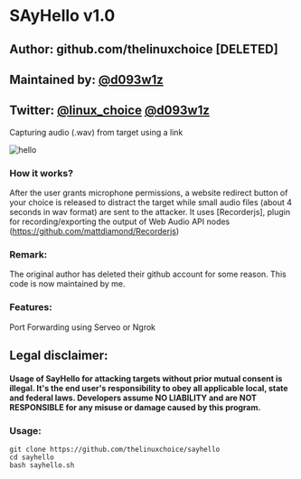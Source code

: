 # SAyHello v1.0
## Author: github.com/thelinuxchoice [DELETED]
## Maintained by: [@d093w1z](https://github.com/d093w1z)
## Twitter: [@linux_choice](https://twitter.com/linux_choice "linux_choice twitter account") [@d093w1z](https://twitter.com/d093w1z "d093w1z twitter account")

Capturing audio (.wav) from target using a link

![hello](https://user-images.githubusercontent.com/34893261/66277580-c7f4b980-e876-11e9-9d05-e3170ad9278e.png)

### How it works?

After the user grants microphone permissions, a website redirect button of your choice is released to distract the target while small audio files (about 4 seconds in wav format) are sent to the attacker.
It uses [Recorderjs], plugin for recording/exporting the output of Web Audio API nodes (https://github.com/mattdiamond/Recorderjs)

### Remark:

The original author has deleted their github account for some reason.
This code is now maintained by me.

### Features:

Port Forwarding using Serveo or Ngrok

## Legal disclaimer:

#### Usage of SayHello for attacking targets without prior mutual consent is illegal. It's the end user's responsibility to obey all applicable local, state and federal laws. Developers assume NO LIABILITY and are NOT RESPONSIBLE for any misuse or damage caused by this program.

### Usage:
```
git clone https://github.com/thelinuxchoice/sayhello
cd sayhello
bash sayhello.sh
```
